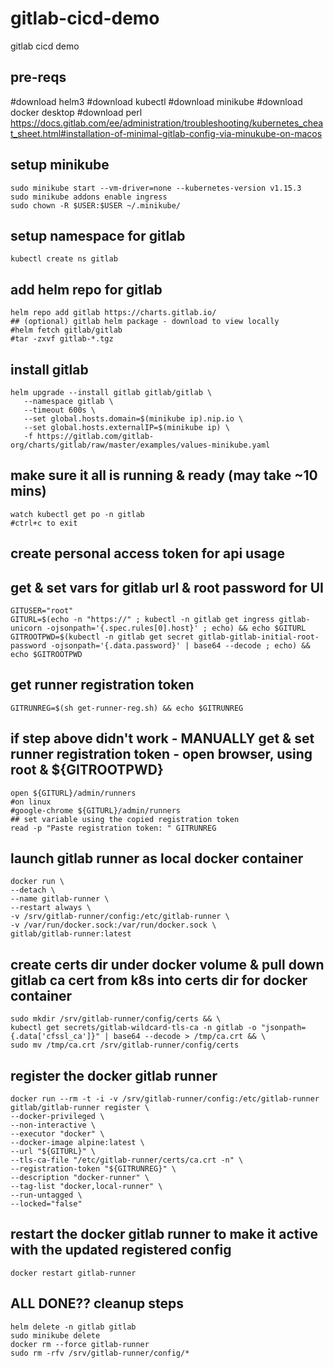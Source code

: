 # gitlab-cicd-demo
gitlab cicd demo

## pre-reqs
#download helm3
#download kubectl
#download minikube
#download docker desktop
#download perl
https://docs.gitlab.com/ee/administration/troubleshooting/kubernetes_cheat_sheet.html#installation-of-minimal-gitlab-config-via-minukube-on-macos

## setup minikube
```
sudo minikube start --vm-driver=none --kubernetes-version v1.15.3
sudo minikube addons enable ingress
sudo chown -R $USER:$USER ~/.minikube/
```

## setup namespace for gitlab
```
kubectl create ns gitlab
```

## add helm repo for gitlab
```
helm repo add gitlab https://charts.gitlab.io/
## (optional) gitlab helm package - download to view locally
#helm fetch gitlab/gitlab
#tar -zxvf gitlab-*.tgz
```

## install gitlab
```
helm upgrade --install gitlab gitlab/gitlab \
   --namespace gitlab \
   --timeout 600s \
   --set global.hosts.domain=$(minikube ip).nip.io \
   --set global.hosts.externalIP=$(minikube ip) \
   -f https://gitlab.com/gitlab-org/charts/gitlab/raw/master/examples/values-minikube.yaml
```

## make sure it all is running & ready (may take ~10 mins)
```
watch kubectl get po -n gitlab
#ctrl+c to exit
```

## create personal access token for api usage


## get & set vars for gitlab url & root password for UI
```
GITUSER="root"
GITURL=$(echo -n "https://" ; kubectl -n gitlab get ingress gitlab-unicorn -ojsonpath='{.spec.rules[0].host}' ; echo) && echo $GITURL
GITROOTPWD=$(kubectl -n gitlab get secret gitlab-gitlab-initial-root-password -ojsonpath='{.data.password}' | base64 --decode ; echo) && echo $GITROOTPWD
```

## get runner registration token
```
GITRUNREG=$(sh get-runner-reg.sh) && echo $GITRUNREG
```

## if step above didn't work - MANUALLY get & set runner registration token - open browser, using root & ${GITROOTPWD}
```
open ${GITURL}/admin/runners
#on linux
#google-chrome ${GITURL}/admin/runners
## set variable using the copied registration token
read -p "Paste registration token: " GITRUNREG
```

## launch gitlab runner as local docker container
```
docker run \
--detach \
--name gitlab-runner \
--restart always \
-v /srv/gitlab-runner/config:/etc/gitlab-runner \
-v /var/run/docker.sock:/var/run/docker.sock \
gitlab/gitlab-runner:latest
```

## create certs dir under docker volume & pull down gitlab ca cert from k8s into certs dir for docker container
```
sudo mkdir /srv/gitlab-runner/config/certs && \
kubectl get secrets/gitlab-wildcard-tls-ca -n gitlab -o "jsonpath={.data['cfssl_ca']}" | base64 --decode > /tmp/ca.crt && \
sudo mv /tmp/ca.crt /srv/gitlab-runner/config/certs
```

## register the docker gitlab runner
```
docker run --rm -t -i -v /srv/gitlab-runner/config:/etc/gitlab-runner gitlab/gitlab-runner register \
--docker-privileged \
--non-interactive \
--executor "docker" \
--docker-image alpine:latest \
--url "${GITURL}" \
--tls-ca-file "/etc/gitlab-runner/certs/ca.crt -n" \
--registration-token "${GITRUNREG}" \
--description "docker-runner" \
--tag-list "docker,local-runner" \
--run-untagged \
--locked="false"
```

## restart the docker gitlab runner to make it active with the updated registered config
```
docker restart gitlab-runner
```




## ALL DONE?? cleanup steps
```
helm delete -n gitlab gitlab
sudo minikube delete
docker rm --force gitlab-runner
sudo rm -rfv /srv/gitlab-runner/config/*
```

